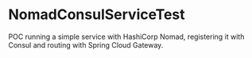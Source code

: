 # NomadConsulServiceTest
POC running a simple service with HashiCorp Nomad, registering it with Consul and routing with Spring Cloud Gateway.
